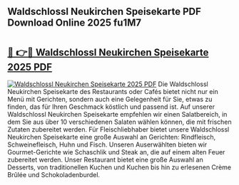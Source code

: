 ## Waldschlossl Neukirchen Speisekarte PDF Download Online 2025 fu1M7

# <h2><a href="http://gccl59.nevu.top/?p=Waldschlossl+Neukirchen+Speisekarte">🔗 👉🔴 Waldschlossl Neukirchen Speisekarte 2025 PDF</a></h2>

[![Waldschlossl Neukirchen Speisekarte 2025 PDF](https://i.imgur.com/dBaPXMq.png)](http://gccl59.nevu.top/?p=Waldschlossl+Neukirchen+Speisekarte)
Die Waldschlossl Neukirchen Speisekarte des Restaurants oder Cafés bietet nicht nur ein Menü mit Gerichten, sondern auch eine Gelegenheit für Sie, etwas zu finden, das für Ihren Geschmack köstlich und passend ist. Auf unserer Waldschlossl Neukirchen Speisekarte empfehlen wir einen Salatbereich, in dem Sie aus über 10 verschiedenen Salaten wählen können, die mit frischen Zutaten zubereitet werden. Für Fleischliebhaber bietet unsere Waldschlossl Neukirchen Speisekarte eine große Auswahl an Gerichten: Rindfleisch, Schweinefleisch, Huhn und Fisch. Unseren Auserwählten bieten wir Gourmet-Gerichte wie Schaschlik und Steak an, die auf einem alten Feuer zubereitet werden. Unser Restaurant bietet eine große Auswahl an Desserts, von traditionellen Kuchen und Kuchen bis hin zu erlesenen Crème Brûlée und Schokoladenburdel.
